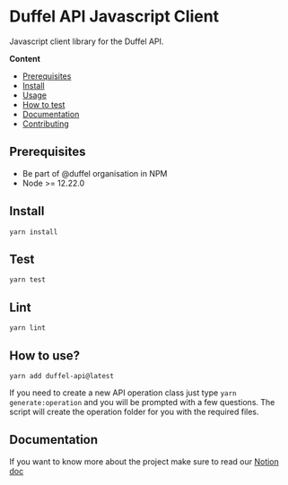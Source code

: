 # Duffel API Javascript Client

Javascript client library for the Duffel API.

**Content**

- [Prerequisites](##prerequisites)
- [Install](##install)
- [Usage](##usage)
- [How to test](##test)
- [Documentation](##documentation)
- [Contributing](##contributing)

## Prerequisites

- Be part of @duffel organisation in NPM
- Node >= 12.22.0

## Install

`yarn install`

## Test

`yarn test`

## Lint

`yarn lint`

## How to use?

```
yarn add duffel-api@latest
```

If you need to create a new API operation class just type `yarn generate:operation` and you will be prompted with a few questions. The script will create the operation folder for you with the required files.

## Documentation

If you want to know more about the project make sure to read our [Notion doc](https://www.notion.so/duffel/JS-Client-Library-Guides-c168653f674f4d768f08e8ba392702e5)
